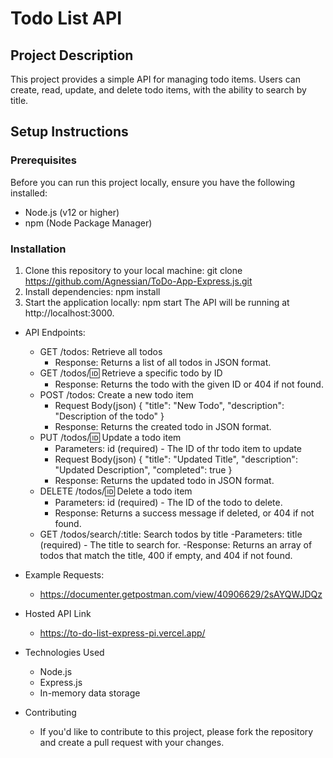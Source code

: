 # Todo List API

## Project Description
This project provides a simple API for managing todo items. Users can create, read, update, and delete todo items, with the ability to search by title.

## Setup Instructions

### Prerequisites
Before you can run this project locally, ensure you have the following installed:

- Node.js (v12 or higher)
- npm (Node Package Manager)

### Installation
1. Clone this repository to your local machine:
   git clone https://github.com/Agnessian/ToDo-App-Express.js.git
2. Install dependencies:
    npm install
3. Start the application locally:
    npm start
The API will be running at http://localhost:3000.

- API Endpoints:
    - GET /todos: Retrieve all todos
        - Response: Returns a list of all todos in JSON format.
    - GET /todos/:id: Retrieve a specific todo by ID
        - Response: Returns the todo with the given ID or 404 if not found.
    - POST /todos: Create a new todo item
        - Request Body(json)
            {
                "title": "New Todo",
                "description": "Description of the todo"
            }
        - Response: Returns the created todo in JSON format.
    - PUT /todos/:id: Update a todo item
        - Parameters: id (required) - The ID of thr todo item to update
        - Request Body(json)
            {
                "title": "Updated Title",
                "description": "Updated Description",
                "completed": true
            }
        - Response: Returns the updated todo in JSON format.
    - DELETE /todos/:id: Delete a todo item
        - Parameters: id (required) - The ID of the todo to delete.
        - Response: Returns a success message if deleted, or 404 if not found.
    - GET /todos/search/:title: Search todos by title
        -Parameters: title (required) - The title to search for.
        -Response: Returns an array of todos that match the title, 400 if empty, and 404 if not found.

- Example Requests:
    - https://documenter.getpostman.com/view/40906629/2sAYQWJDQz

- Hosted API Link
    - https://to-do-list-express-pi.vercel.app/

- Technologies Used
    - Node.js
    - Express.js
    - In-memory data storage

- Contributing
    - If you'd like to contribute to this project, please fork the repository and create a pull request with your changes.


